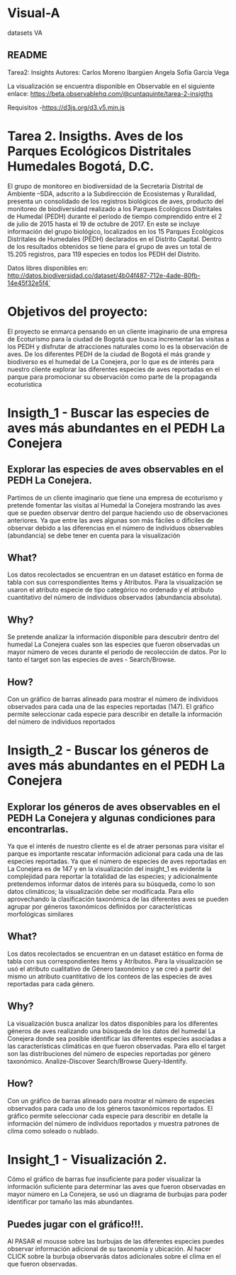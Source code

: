 # Visual-A
datasets VA
## README

Tarea2: Insights
Autores: 
	Carlos Moreno Ibargúen 
	Angela Sofía García Vega 

La visualización se encuentra disponible en Observable en el siguiente enlace:
https://beta.observablehq.com/@cuntaquinte/tarea-2-insigths

Requisitos
-https://d3js.org/d3.v5.min.js


# Tarea 2. Insigths. Aves de los Parques Ecológicos Distritales Humedales Bogotá, D.C. 
El grupo de monitoreo en biodiversidad de la Secretaría Distrital de Ambiente –SDA, adscrito a la Subdirección de Ecosistemas y Ruralidad, presenta un consolidado de los registros biológicos de aves, producto del monitoreo de biodiversidad realizado a los Parques Ecológicos Distritales de Humedal (PEDH) durante el período de tiempo comprendido entre el 2 de julio de 2015 hasta el 19 de octubre de 2017. En este se incluye información del grupo biológico, localizados en los 15 Parques Ecológicos Distritales de Humedales (PEDH) declarados en el Distrito Capital. Dentro de los resultados obtenidos se tiene para el grupo de aves un total de 15.205 registros, para 119 especies en todos los PEDH del Distrito.

Datos libres disponibles en: http://datos.biodiversidad.co/dataset/4b04f487-712e-4ade-80fb-14e45f32e5f4`

# Objetivos del proyecto:
El proyecto se enmarca pensando en un cliente imaginario de una empresa de Ecoturismo para la ciudad de Bogotá que busca incrementar las visitas a los PEDH y disfrutar de atracciones naturales como lo es la observación de aves. De los diferentes PEDH de la ciudad de Bogotá el más grande y biodiverso es el humedal de La Conejera, por lo que es de interés para nuestro cliente explorar las diferentes especies de aves reportadas en el parque para promocionar su observación como parte de la propaganda ecoturística

# Insigth_1 - Buscar las especies de aves más abundantes en el PEDH La Conejera
##  Explorar las especies de aves observables en el PEDH La Conejera. 
Partimos de un cliente imaginario que tiene una empresa de ecoturismo y pretende fomentar las visitas al Humedal la Conejera mostrando las aves que se pueden observar dentro del parque haciendo uso de observaciones anteriores. Ya que entre las aves algunas son más fáciles o dificiles de observar debido a las diferencias en el número de individuos observables (abundancia) se debe tener en cuenta para la visualización
## What?
Los datos recolectados se encuentran en un dataset estático en forma de tabla con sus correspondientes Items y Atributos. Para la visualización se usaron el atributo especie de tipo categórico no ordenado y el atributo cuantitativo del número de individuos observados (abundancia absoluta).
## Why?
Se pretende analizar la información disponible para descubrir dentro del humedal La Conejera cuales son las especies que fueron observadas un mayor número de veces durante el periodo de recolección de datos. Por lo tanto el target son las especies de aves - Search/Browse.
## How?
Con un gráfico de barras alineado para mostrar el número de individuos observados para cada una de las especies reportadas (147). El gráfico permite seleccionar cada especie para describir en detalle la información del número de individuos reportados


# Insigth_2 - Buscar los géneros de aves más abundantes en el PEDH La Conejera
##  Explorar los géneros de aves observables en el PEDH La Conejera y algunas condiciones para encontrarlas. 
Ya que el interés de nuestro cliente es el de atraer personas para visitar el parque es importante rescatar información adicional para cada una de las especies reportadas. Ya que el número de especies de aves reportadas en La Conejera es de 147 y en la visualización del insight_1 es evidente la complejidad para reportar la totalidad de las especies; y adicionalmente pretendemos informar datos de interés para su búsqueda, como lo son datos climáticos; la visualización debe ser modificada. Para ello aprovechando la clasificación taxonómica de las diferentes aves se pueden agrupar por géneros taxonómicos definidos por características morfológicas similares 

## What?
Los datos recolectados se encuentran en un dataset estático en forma de tabla con sus correspondientes Items y Atributos. Para la visualización se usó el atributo cualitativo de Género taxonómico y se creó a partir del mismo un atributo cuantitativo de los conteos de las especies de aves reportadas para cada género.
## Why?
La visualización busca analizar los datos disponibles para los diferentes géneros de aves realizando una búsqueda de los datos del humedal La Conejera donde sea posible identificar las diferentes especies asociadas a las características climáticas en que fueron observadas. Para ello el target son las distribuciones del número de especies reportadas por género taxonómico. Analize-Discover Search/Browse Query-Identify.
## How?
Con un gráfico de barras alineado para mostrar el número de especies observados para cada uno de los géneros taxonómicos reportados. El gráfico permite seleccionar cada especie para describir en detalle la información del número de individuos reportados y muestra patrones de clima como soleado o nublado.

# Insight_1 - Visualización 2.  
Cómo el gráfico de barras fue insuficiente para poder visualizar la información suficiente para determinar las aves que fueron observadas en mayor número en La Conejera, se usó un diagrama de burbujas para poder identificar por tamaño las más abundantes.
## Puedes jugar con el gráfico!!!.
Al PASAR el mousse sobre las burbujas de las diferentes especies puedes observar información adicional de su taxonomía y ubicación.
Al hacer CLICK sobre la burbuja observarás datos adicionales sobre el clima en el que fueron observadas.


